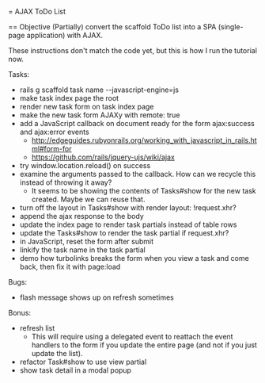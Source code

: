 = AJAX ToDo List

== Objective
(Partially) convert the scaffold ToDo list into a SPA (single-page application) with AJAX.

These instructions don't match the code yet, but this is how I run the tutorial now.

Tasks:
- rails g scaffold task name --javascript-engine=js
- make task index page the root
- render new task form on task index page
- make the new task form AJAXy with remote: true
- add a JavaScript callback on document ready for the form ajax:success and ajax:error events
    - http://edgeguides.rubyonrails.org/working_with_javascript_in_rails.html#form-for
    - https://github.com/rails/jquery-ujs/wiki/ajax
- try window.location.reload() on success
- examine the arguments passed to the callback. How can we recycle this instead of throwing it away?
    - It seems to be showing the contents of Tasks#show for the new task created. Maybe we can reuse that.
- turn off the layout in Tasks#show with render layout: !request.xhr?
- append the ajax response to the body
- update the index page to render task partials instead of table rows
- update the Tasks#show to render the task partial if request.xhr? 
- in JavaScript, reset the form after submit 
- linkify the task name in the task partial
- demo how turbolinks breaks the form when you view a task and come back, then fix it with page:load

Bugs:
- flash message shows up on refresh sometimes

Bonus:
- refresh list
  - This will require using a delegated event to reattach the event handlers to the form if you update the entire page (and not if you just update the list).
- refactor Task#show to use view partial
- show task detail in a modal popup
